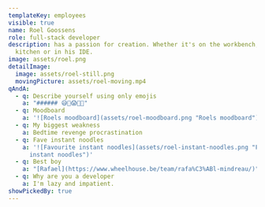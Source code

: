 ```yaml
---
templateKey: employees
visible: true
name: Roel Goossens
role: full-stack developer
description: has a passion for creation. Whether it's on the workbench, in the
  kitchen or in his IDE.
image: assets/roel.png
detailImage:
  image: assets/roel-still.png
  movingPicture: assets/roel-moving.mp4
qAndA:
  - q: Describe yourself using only emojis
    a: "###### 😅🌱😱🚀🤠"
  - q: Moodboard
    a: '![Roels moodboard](assets/roel-moodboard.png "Roels moodboard")'
  - q: My biggest weakness
    a: Bedtime revenge procrastination
  - q: Fave instant noodles
    a: '![Favourite instant noodles](assets/roel-instant-noodles.png "Favourite
      instant noodles")'
  - q: Best boy
    a: "[Rafael](https://www.wheelhouse.be/team/rafa%C3%ABl-mindreau/)"
  - q: Why are you a developer
    a: I'm lazy and impatient.
showPickedBy: true
---
```

